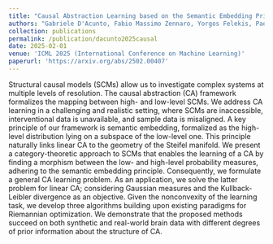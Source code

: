 ```yaml
---
title: "Causal Abstraction Learning based on the Semantic Embedding Principle"
authors: "Gabriele D'Acunto, Fabio Massimo Zennaro, Yorgos Felekis, Paolo Di Lorenzo"
collection: publications
permalink: /publication/dacunto2025causal
date: 2025-02-01
venue: 'ICML 2025 (International Conference on Machine Learning)'
paperurl: 'https://arxiv.org/abs/2502.00407'
---
```


Structural causal models (SCMs) allow us to investigate complex systems at multiple levels of resolution. The causal abstraction (CA) framework formalizes the mapping between high- and low-level SCMs. We address CA learning in a challenging and realistic setting, where SCMs are inaccessible, interventional data is unavailable, and sample data is misaligned. A key principle of our framework is semantic embedding, formalized as the high-level distribution lying on a subspace of the low-level one. This principle naturally links linear CA to the geometry of the Steifel manifold. We present a category-theoretic approach to SCMs that enables the learning of a CA by finding a morphism between the low- and high-level probability measures, adhering to the semantic embedding principle. Consequently, we formulate a general CA learning problem. As an application, we solve the latter problem for linear CA; considering Gaussian measures and the Kullback-Leibler divergence as an objective. Given the nonconvexity of the learning task, we develop three algorithms building upon existing paradigms for Riemannian optimization. We demonstrate that the proposed methods succeed on both synthetic and real-world brain data with different degrees of prior information about the structure of CA.
